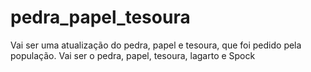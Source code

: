 # pedra_papel_tesoura

<p>Vai ser uma atualização do pedra, papel e tesoura, que foi pedido pela população. Vai ser o pedra, papel, tesoura, lagarto e Spock<p>